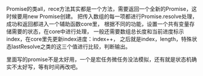 Promise的类all，rece方法其实都是一个方法，需要返回一个全新的Promise，这时候要用new Promise创建。
把传入数组的每一项都进行Promise.resolve处理，成功和返回都进入一个辅助函数core里，
根据不同的功能，设置一个共有变量存储需要的状态，在core中进行处理，
一般还需要数组总长度和当前进度标示index，在core里先更新index进度：index++，
之后就是index，length，特殊状态lastResolve之类的这三个值进行比较，判断输出。

里面写的promise不是太好用，一个是宏任务微任务没法模拟，还有就是状态机确实不太好写，等有时间再改吧。
